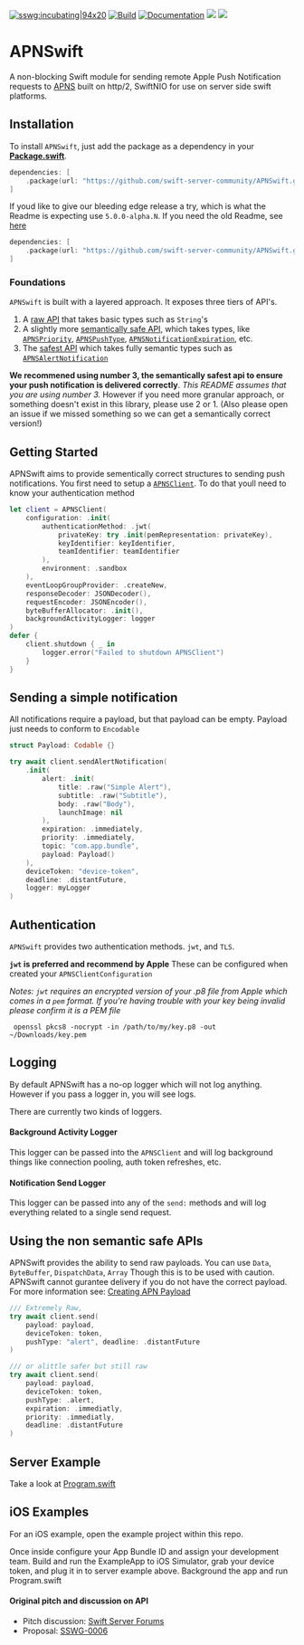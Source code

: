 [![sswg:incubating|94x20](https://img.shields.io/badge/sswg-incubating-yellow.svg)](https://github.com/swift-server/sswg/blob/master/process/incubation.md#sandbox-level)
[![Build](https://github.com/kylebrowning/APNSwift/workflows/test/badge.svg)](https://github.com/kylebrowning/APNSwift/actions)
[![Documentation](https://img.shields.io/badge/documentation-blueviolet.svg)](https://swiftpackageindex.com/swift-server-community/APNSwift/master/documentation/apnswift)
[![](https://img.shields.io/endpoint?url=https%3A%2F%2Fswiftpackageindex.com%2Fapi%2Fpackages%2Fswift-server-community%2FAPNSwift%2Fbadge%3Ftype%3Dswift-versions)](https://swiftpackageindex.com/swift-server-community/APNSwift)
[![](https://img.shields.io/endpoint?url=https%3A%2F%2Fswiftpackageindex.com%2Fapi%2Fpackages%2Fswift-server-community%2FAPNSwift%2Fbadge%3Ftype%3Dplatforms)](https://swiftpackageindex.com/swift-server-community/APNSwift)

# APNSwift

A non-blocking Swift module for sending remote Apple Push Notification requests to [APNS](https://developer.apple.com/documentation/usernotifications/setting_up_a_remote_notification_server) built on http/2, SwiftNIO for use on server side swift platforms.

## Installation

To install `APNSwift`, just add the package as a dependency in your [**Package.swift**](https://github.com/apple/swift-package-manager/blob/master/Documentation/PackageDescriptionV4.md#dependencies).

```swift
dependencies: [
    .package(url: "https://github.com/swift-server-community/APNSwift.git", from: "4.0.0"),
]
```
If youd like to give our bleeding edge release a try, which is what the Readme is expecting use `5.0.0-alpha.N`. If you need the old Readme, see [here](https://github.com/swift-server-community/APNSwift/tree/4.0.0)

```swift
dependencies: [
    .package(url: "https://github.com/swift-server-community/APNSwift.git", from: "5.0.0-alpha.4"),
]
```

### Foundations
`APNSwift` is built with a layered approach. It exposes three tiers of API's.
1. A [raw API](https://github.com/swift-server-community/APNSwift/blob/d60241fe2b6eb193331567a871697d3f4bdf70fb/Sources/APNSwift/APNSClient.swift#L254) that takes basic types such as `String`'s
2. A slightly more [semantically safe API](https://github.com/swift-server-community/APNSwift/blob/d60241fe2b6eb193331567a871697d3f4bdf70fb/Sources/APNSwift/APNSClient.swift#L183), which takes types, like [`APNSPriority`](https://github.com/swift-server-community/APNSwift/blob/main/Sources/APNSwift/APNSPriority.swift), [`APNSPushType`](https://github.com/swift-server-community/APNSwift/blob/main/Sources/APNSwift/APNSPushType.swift), [`APNSNotificationExpiration`](https://github.com/swift-server-community/APNSwift/blob/main/Sources/APNSwift/APNSNotificationExpiration.swift), etc.
3. The [safest API](https://github.com/swift-server-community/APNSwift/blob/d60241fe2b6eb193331567a871697d3f4bdf70fb/Sources/APNSwift/Alert/APNSClient%2BAlert.swift#L32) which takes fully semantic types such as [`APNSAlertNotification`](https://github.com/swift-server-community/APNSwift/blob/d60241fe2b6eb193331567a871697d3f4bdf70fb/Sources/APNSwift/Alert/APNSAlertNotification.swift#L177)

**We recommened using number 3, the semantically safest api to ensure your push notification is delivered correctly**. *This README assumes that you are using number 3.* However if you need more granular approach, or something doesn't exist in this library, please use 2 or 1. (Also please open an issue if we missed something so we can get a semantically correct version!)

## Getting Started
APNSwift aims to provide sementically correct structures to sending push notifications. You first need to setup a [`APNSClient`](https://github.com/swift-server-community/APNSwift/blob/main/Sources/APNSwift/APNSClient.swift). To do that youll need to know your authentication method 

```swift
let client = APNSClient(
    configuration: .init(
        authenticationMethod: .jwt(
            privateKey: try .init(pemRepresentation: privateKey),
            keyIdentifier: keyIdentifier,
            teamIdentifier: teamIdentifier
        ),
        environment: .sandbox
    ),
    eventLoopGroupProvider: .createNew,
    responseDecoder: JSONDecoder(),
    requestEncoder: JSONEncoder(),
    byteBufferAllocator: .init(),
    backgroundActivityLogger: logger
)
defer {
    client.shutdown { _ in
        logger.error("Failed to shutdown APNSClient")
    }
}
```

## Sending a simple notification
All notifications require a payload, but that payload can be empty. Payload just needs to conform to `Encodable`

```swift
struct Payload: Codable {}

try await client.sendAlertNotification(
    .init(
        alert: .init(
            title: .raw("Simple Alert"),
            subtitle: .raw("Subtitle"),
            body: .raw("Body"),
            launchImage: nil
        ),
        expiration: .immediately,
        priority: .immediately,
        topic: "com.app.bundle",
        payload: Payload()
    ),
    deviceToken: "device-token",
    deadline: .distantFuture,
    logger: myLogger
)
```

## Authentication
`APNSwift` provides two authentication methods. `jwt`, and `TLS`. 

**`jwt` is preferred and recommend by Apple** 
These can be configured when created your `APNSClientConfiguration`

*Notes: `jwt` requires an encrypted version of your .p8 file from Apple which comes in a `pem` format. If you're having trouble with your key being invalid please confirm it is a PEM file*
```
 openssl pkcs8 -nocrypt -in /path/to/my/key.p8 -out ~/Downloads/key.pem
 ```

## Logging
By default APNSwift has a no-op logger which will not log anything. However if you pass a logger in, you will see logs.

There are currently two kinds of loggers.
#### **Background Activity Logger**
This logger can be passed into the `APNSClient` and will log background things like connection pooling, auth token refreshes, etc. 

#### **Notification Send Logger**
This logger can be passed into any of the `send:` methods and will log everything related to a single send request. 

## Using the non semantic safe APIs

APNSwift provides the ability to send raw payloads. You can use `Data`, `ByteBuffer`, `DispatchData`, `Array`
Though this is to be used with caution. APNSwift cannot gurantee delivery if you do not have the correct payload.
For more information see: [Creating APN Payload](https://developer.apple.com/library/archive/documentation/NetworkingInternet/Conceptual/RemoteNotificationsPG/CreatingtheNotificationPayload.html)

```swift
/// Extremely Raw,
try await client.send(
    payload: payload, 
    deviceToken: token, 
    pushType: "alert", deadline: .distantFuture
)

/// or alittle safer but still raw
try await client.send(
    payload: payload, 
    deviceToken: token, 
    pushType: .alert, 
    expiration: .immediatly, 
    priority: .immediatly, 
    deadline: .distantFuture
)
```

## Server Example
Take a look at [Program.swift](https://github.com/swift-server-community/APNSwift/blob/main/Sources/APNSwiftExample/Program.swift)

## iOS Examples

For an iOS example, open the example project within this repo. 

Once inside configure your App Bundle ID and assign your development team. Build and run the ExampleApp to iOS Simulator, grab your device token, and plug it in to server example above. Background the app and run Program.swift


#### Original pitch and discussion on API

* Pitch discussion: [Swift Server Forums](https://forums.swift.org/t/apple-push-notification-service-implementation-pitch/20193)
* Proposal: [SSWG-0006](https://forums.swift.org/t/feedback-nioapns-nio-based-apple-push-notification-service/24393)
